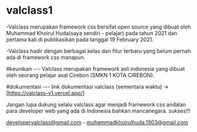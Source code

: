 # valclass1 

-Valclass merupakan framework css bersifat open source yang dibuat oleh Muhammad Khoirul Huda(saya sendiri - pelajar) pada tahun 2021 dan pertama kali di publikasikan pada tanggal 19 February 2021.

-Valclass hadir dengan berbagai kelas dan fitur terbaru yang belum pernah ada di framework css manapun. 

#keunikan
--- Valclass merupakan framework asli indonesia yang dibuat oleh seorang pelajar asal Cirebon (SMKN 1 KOTA CIREBON).


#dokumentasi
--- link dokumentasi valclass (sementara waktu) -> [https://valclass-v1.vercel.app/]

Jangan lupa dukung selalu valclass agar menjadi framework css andalan para developer web yang ada di Indonesia bahkan mancanegara. sukses!!!

developervalclass@gmail.com - muhammadkhoirulhuda.1903@gmail.com
